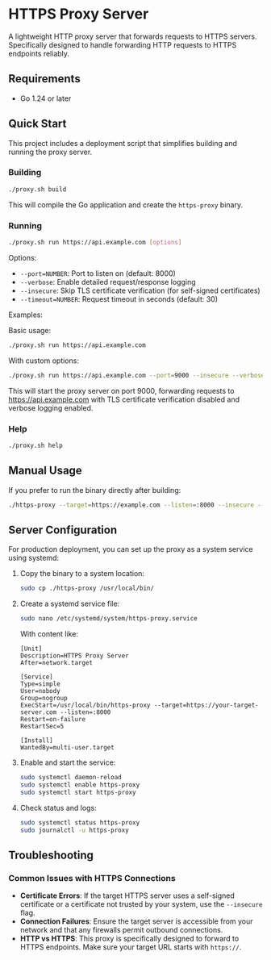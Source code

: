 # HTTPS Proxy Server

A lightweight HTTP proxy server that forwards requests to HTTPS servers. Specifically designed to handle forwarding HTTP requests to HTTPS endpoints reliably.

## Requirements

- Go 1.24 or later

## Quick Start

This project includes a deployment script that simplifies building and running the proxy server.

### Building

```bash
./proxy.sh build
```

This will compile the Go application and create the `https-proxy` binary.

### Running

```bash
./proxy.sh run https://api.example.com [options]
```

Options:
- `--port=NUMBER`: Port to listen on (default: 8000)
- `--verbose`: Enable detailed request/response logging
- `--insecure`: Skip TLS certificate verification (for self-signed certificates)
- `--timeout=NUMBER`: Request timeout in seconds (default: 30)

Examples:

Basic usage:
```bash
./proxy.sh run https://api.example.com
```

With custom options:
```bash
./proxy.sh run https://api.example.com --port=9000 --insecure --verbose
```

This will start the proxy server on port 9000, forwarding requests to https://api.example.com with TLS certificate verification disabled and verbose logging enabled.

### Help

```bash
./proxy.sh help
```

## Manual Usage

If you prefer to run the binary directly after building:

```bash
./https-proxy --target=https://example.com --listen=:8000 --insecure --verbose
```

## Server Configuration

For production deployment, you can set up the proxy as a system service using systemd:

1. Copy the binary to a system location:
   ```bash
   sudo cp ./https-proxy /usr/local/bin/
   ```

2. Create a systemd service file:
   ```bash
   sudo nano /etc/systemd/system/https-proxy.service
   ```
   
   With content like:
   ```
   [Unit]
   Description=HTTPS Proxy Server
   After=network.target

   [Service]
   Type=simple
   User=nobody
   Group=nogroup
   ExecStart=/usr/local/bin/https-proxy --target=https://your-target-server.com --listen=:8000
   Restart=on-failure
   RestartSec=5

   [Install]
   WantedBy=multi-user.target
   ```

3. Enable and start the service:
   ```bash
   sudo systemctl daemon-reload
   sudo systemctl enable https-proxy
   sudo systemctl start https-proxy
   ```

4. Check status and logs:
   ```bash
   sudo systemctl status https-proxy
   sudo journalctl -u https-proxy
   ```

## Troubleshooting

### Common Issues with HTTPS Connections

- **Certificate Errors**: If the target HTTPS server uses a self-signed certificate or a certificate not trusted by your system, use the `--insecure` flag.
- **Connection Failures**: Ensure the target server is accessible from your network and that any firewalls permit outbound connections.
- **HTTP vs HTTPS**: This proxy is specifically designed to forward to HTTPS endpoints. Make sure your target URL starts with `https://`.